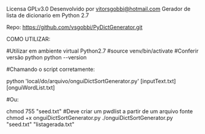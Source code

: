 Licensa GPLv3.0
Desenvolvido por vitorsgobbi@hotmail.com
Gerador de lista de dicionario em Python 2.7 

Repo: https://github.com/vsgobbi/PyDictGenerator.git



COMO UTILIZAR: 

#Utilizar em ambiente virtual Python2.7
#source venv/bin/activate
#Conferir versão python
python --version

#Chamando o script corretamente:

python 'local/do/arquivo/onguiDictSortGenerator.py' [inputText.txt] [onguiWordList.txt]
        
#Ou:

chmod 755 "seed.txt" #Deve criar um pwdlist a partir de um arquivo fonte
chmod +x onguiDictSortGenerator.py
./onguiDictSortGenerator.py "seed.txt" "listagerada.txt"

